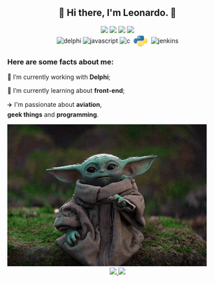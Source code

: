 <h2 align="center">🌠 Hi there, I'm Leonardo. 🌌</h2>

<div style="display: inline_block" align="center">
  <a href="https://www.linkedin.com/in/leodallacorte/" target="_blank"><img src="https://img.shields.io/badge/-LinkedIn-%230077B5?style=for-the-badge&logo=linkedin&logoColor=white" target="_blank"></a>
  <a href="https://discord.gg/n5B855PP" target="_blank"><img src="https://img.shields.io/badge/Discord-7289DA?style=for-the-badge&logo=discord&logoColor=white" target="_blank"></a>
  <a href="https://www.instagram.com/leonardo_dallacorte" target="_blank"><img src="https://img.shields.io/badge/-Instagram-%23E4405F?style=for-the-badge&logo=instagram&logoColor=white" target="_blank"></a>
  <a href="mailto:leonardo981998@hotmail.com"><img src="https://img.shields.io/badge/-Outlook-0078D4?style=for-the-badge&labelColor=0078D4&logo=microsoft+outlook&logoColor=white" target="_blank"></a>
</div>

<div style="display: inline_block" align="center">
  <img align="center" alt="delphi" height="30" width="30" src="https://www.embarcadero.com/images/logos/delphi-logo-1024.png">
  <img align="center" alt="javascript" height="30" width="40" src="https://cdn.jsdelivr.net/gh/devicons/devicon/icons/javascript/javascript-original.svg" />
  <img align="center" alt="c" height="30" width="40" src="https://cdn.jsdelivr.net/gh/devicons/devicon/icons/c/c-original.svg" />
  <img align="center" alt="python" height="30" width="40" src="https://raw.githubusercontent.com/devicons/devicon/master/icons/python/python-original.svg">
  <img align="center" alt="jenkins" height="30" width="40" src="https://cdn.jsdelivr.net/gh/devicons/devicon/icons/jenkins/jenkins-original.svg"/>
</div>

<div style="display: inline_block">
  <h3>Here are some facts about me:</h3>
  <p align="left">🔭 I’m currently working with <b>Delphi</b>;</p>
  <p align="left">🌱 I’m currently learning about <b>front-end</b>;</p>
  <p align="left">✈️ I'm passionate about <b>aviation</b>, </br><b>geek things</b> and <b>programming</b>.</p>
</div>

<div style="display: inline-block;vertical-align: top" align="center">
  <img src="grogu.gif" width="456px" style="margin-right:0px">
</div>

<div align="center">
  <a href="https://github.com/mactaviish">
  <img height="180em" src="https://github-readme-stats.vercel.app/api?username=mactaviish&show_icons=true&include_all_commits=true&count_private=true&theme=gotham"/>
  <img height="180em" src="https://github-readme-stats.vercel.app/api/top-langs/?username=mactaviish&layout=compact&langs_count=7&theme=gotham"/>
</div>
